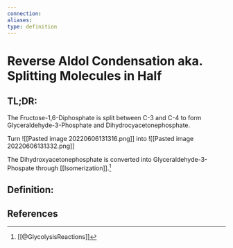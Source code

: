 ```yaml
---
connection:
aliases: 
type: definition
---
```


# Reverse Aldol Condensation aka. Splitting Molecules in Half

## TL;DR:
The Fructose-1,6-Diphosphate is split between C-3 and C-4 to form Glyceraldehyde-3-Phosphate and Dihydrocyacetonephosphate.

Turn
![[Pasted image 20220606131316.png]]
into
![[Pasted image 20220606131332.png]]

The Dihydroxyacetonephosphate is converted into Glyceraldehyde-3-Phospate through [[Isomerization]].[^1]


## Definition:


## References

[^1]: [[@GlycolysisReactions]]